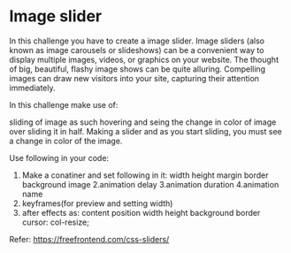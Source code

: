 # Image slider
In this challenge you have to create a image slider. 
Image sliders (also known as image carousels or slideshows) can be a convenient way to display multiple images, 
videos, or graphics on your website. The thought of big, beautiful, flashy image shows can be quite alluring.
 Compelling images can draw new visitors into your site, capturing their attention immediately. 

In this challenge make use of: 

sliding of image as such hovering and seing the change in color of image over sliding it in half. 
Making a slider and as you start sliding, you must see a change in color of the image.

Use following in your code:
1. Make a conatiner and set following in it:
  width
  height
  margin
  border
  background image
2.animation delay
3.animation duration
4.animation name
5. keyframes(for preview and setting width)
6. after effects as:
      content
      position
      width
      height
      background
      border
      cursor: col-resize;

Refer: 
https://freefrontend.com/css-sliders/

